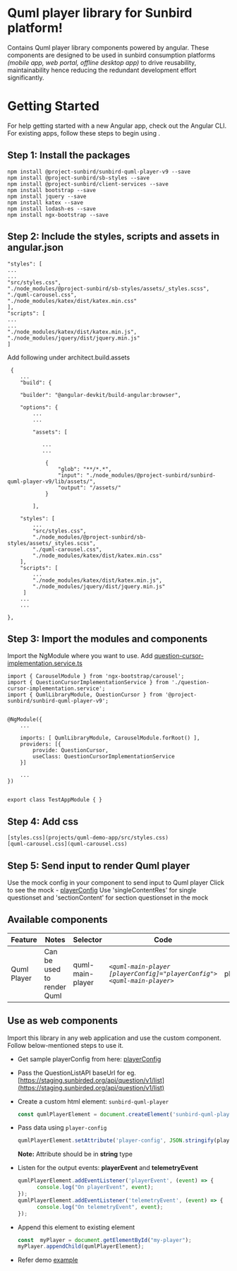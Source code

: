 # Quml player library for Sunbird platform!
Contains Quml player library components powered by angular. These components are designed to be used in sunbird consumption platforms *(mobile app, web portal, offline desktop app)* to drive reusability, maintainability hence reducing the redundant development effort significantly.

# Getting Started
For help getting started with a new Angular app, check out the Angular CLI.
For existing apps, follow these steps to begin using .

## Step 1: Install the packages

    npm install @project-sunbird/sunbird-quml-player-v9 --save
    npm install @project-sunbird/sb-styles --save
    npm install @project-sunbird/client-services --save
    npm install bootstrap --save
    npm install jquery --save
    npm install katex --save
    npm install lodash-es --save
    npm install ngx-bootstrap --save

## Step 2: Include the styles, scripts and assets in angular.json
    "styles": [
    ...
    ...
    "src/styles.css",
    "./node_modules/@project-sunbird/sb-styles/assets/_styles.scss",
    "./quml-carousel.css",
    "./node_modules/katex/dist/katex.min.css"
    ],
    "scripts": [
    ...
    ...
    "./node_modules/katex/dist/katex.min.js",
    "./node_modules/jquery/dist/jquery.min.js"
    ]

  Add following under architect.build.assets

     {
	    ...
	    "build": {
	    
	    "builder": "@angular-devkit/build-angular:browser",
	    
	    "options": {
		    ...
		    ...
    
		    "assets": [
		    
			   ...
			   ...
			    
			    {
				    "glob": "**/*.*",
				    "input": "./node_modules/@project-sunbird/sunbird-quml-player-v9/lib/assets/",
				    "output": "/assets/"
			    }
		    
		    ],
    
	    "styles": [
	        ...
            "src/styles.css",
            "./node_modules/@project-sunbird/sb-styles/assets/_styles.scss",
            "./quml-carousel.css",
            "./node_modules/katex/dist/katex.min.css"
	    ],
	    "scripts": [
            ...
            "./node_modules/katex/dist/katex.min.js",
            "./node_modules/jquery/dist/jquery.min.js"
         ]
	    ...
	    ...
    
    },

  

## Step 3: Import the modules and components
Import the NgModule where you want to use. Add [question-cursor-implementation.service.ts](projects/quml-demo-app/src/app/question-cursor-implementation.service.ts)
       
    import { CarouselModule } from 'ngx-bootstrap/carousel';
    import { QuestionCursorImplementationService } from './question-cursor-implementation.service';
    import { QumlLibraryModule, QuestionCursor } from '@project-sunbird/sunbird-quml-player-v9';

    
    @NgModule({
	    ...
	    
	    imports: [ QumlLibraryModule, CarouselModule.forRoot() ],
        providers: [{
            provide: QuestionCursor,
            useClass: QuestionCursorImplementationService
        }]
	    
	    ...
    })

  
    export class TestAppModule { }
    
## Step 4: Add css

    [styles.css](projects/quml-demo-app/src/styles.css)
    [quml-carousel.css](quml-carousel.css)


## Step 5: Send input to render Quml player
Use the mock config in your component to send input to Quml player
Click to see the mock - [playerConfig](projects/quml-demo-app/src/app/quml-library-data.ts)
Use 'singleContentRes' for single questionset and 'sectionContent' for section questionset in the mock

## Available components
|Feature| Notes| Selector|Code|Input|Output
|--|--|--|------------------------------------------------------------------------------------------|---|--|
| Quml Player | Can be used to render Quml | quml-main-player| *`<quml-main-player [playerConfig]="playerConfig"><quml-main-player>`*|playerConfig|playerEvent, telemetryEvent|

## Use as web components
Import this library in any web application and use the custom component.
Follow below-mentioned steps to use it.

 - Get sample playerConfig from here: [playerConfig](https://github.com/project-sunbird/sunbird-quml-player/blob/release-4.3.0/projects/quml-demo-app/src/app/quml-library-data.ts)
 - Pass the QuestionListAPI baseUrl for eg. [https://staging.sunbirded.org/api/question/v1/list](https://staging.sunbirded.org/api/question/v1/list)
 - Create a custom html element: `sunbird-quml-player`
	```javascript
	const qumlPlayerElement = document.createElement('sunbird-quml-player');
	```
 - Pass data using `player-config`
	```javascript
	qumlPlayerElement.setAttribute('player-config', JSON.stringify(playerConfig));
	```
	**Note:** Attribute should be in **string** type

 - Listen for the output events: **playerEvent** and **telemetryEvent**
	```javascript
	qumlPlayerElement.addEventListener('playerEvent', (event) => {
		  console.log("On playerEvent", event);
	});
	qumlPlayerElement.addEventListener('telemetryEvent', (event) => {
		  console.log("On telemetryEvent", event);
	});
	```
 - Append this element to existing element
	```javascript
	const  myPlayer = document.getElementById("my-player");
	myPlayer.appendChild(qumlPlayerElement);
	```
 - Refer demo [example](https://github.com/project-sunbird/sunbird-quml-player/blob/release-4.3.0/web-component/index.html)